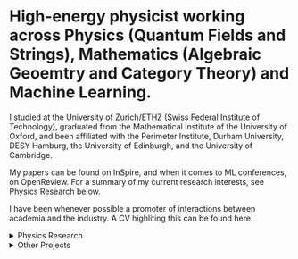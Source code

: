 # High-energy physicist working across Physics (Quantum Fields and Strings), Mathematics (Algebraic Geoemtry and Category Theory) and Machine Learning. 

I studied at the University of Zurich/ETHZ (Swiss Federal Institute of Technology), graduated from the Mathematical Institute of the University of Oxford, and been affiliated with the Perimeter Institute, Durham University, DESY Hamburg, the University of Edinburgh, and the University of Cambridge.

My papers can be found on InSpire, and when it comes to ML conferences, on OpenReview. For a summary of my current research interests, see Physics Research below.

I have been whenever possible a promoter of interactions between academia and the industry. A CV highliting this can be found here.



</details>

<details>
<summary>Physics Research</summary>



</details>

<details>
<summary>Other Projects</summary>


</details>
